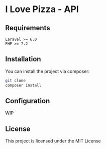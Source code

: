 # I Love Pizza - API



## Requirements 

    Laravel >= 6.0
    PHP >= 7.2

## Installation

You can install the project via composer:

```sh
git clone 
composer install
```

## Configuration

WIP

## License

This project is licensed under the MIT License
